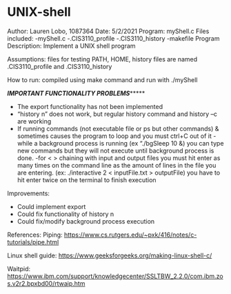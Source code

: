 # UNIX-shell

Author: Lauren Lobo, 1087364
Date: 5/2/2021
Program: myShell.c
Files included:
	-myShell.c
	-.CIS3110_profile
	-.CIS3110_history
	-makefile
Program Description: Implement a UNIX shell program

Assumptions: files for testing PATH, HOME, history files are named .CIS3110_profile and .CIS3110_history

How to run: compiled using make command and run with ./myShell

***************IMPORTANT FUNCTIONALITY PROBLEMS********************
- The export functionality has not been implemented
- “history n” does not work, but regular history command and history –c are working
- If running commands (not executable file or ps but other commands) & sometimes causes the program to loop and you must ctrl+C out of it
-while a background process is running (ex “./bgSleep 10 &) you can type new commands but they will not execute until background process is done.
-for < > chaining with input and output files you must hit enter as many times on the command line as the amount of lines in the file you are entering. (ex: ./interactive 2 < inputFile.txt > outputFile) you have to hit enter twice on the terminal to finish execution


Improvements:	
-	Could implement export 
-	Could fix functionality of history n
-	Could fix/modify background process execution


References: 
Piping:
https://www.cs.rutgers.edu/~pxk/416/notes/c-tutorials/pipe.html

Linux shell guide:
https://www.geeksforgeeks.org/making-linux-shell-c/

Waitpid:
https://www.ibm.com/support/knowledgecenter/SSLTBW_2.2.0/com.ibm.zos.v2r2.bpxbd00/rtwaip.htm

